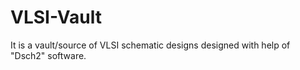 # VLSI-Vault
It is a vault/source of VLSI schematic designs designed with help of "Dsch2" software.
